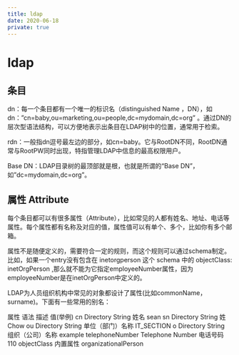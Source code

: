 ```yaml
---
title: ldap
date: 2020-06-18
private: true
---
```

# ldap
## 条目
dn：每一个条目都有一个唯一的标识名（distinguished Name ，DN），如dn：”cn=baby,ou=marketing,ou=people,dc=mydomain,dc=org” 。通过DN的层次型语法结构，可以方便地表示出条目在LDAP树中的位置，通常用于检索。

rdn：一般指dn逗号最左边的部分，如cn=baby。它与RootDN不同，RootDN通常与RootPW同时出现，特指管理LDAP中信息的最高权限用户。

Base DN：LDAP目录树的最顶部就是根，也就是所谓的“Base DN”，如”dc=mydomain,dc=org”。

## 属性 Attribute
每个条目都可以有很多属性（Attribute），比如常见的人都有姓名、地址、电话等属性。每个属性都有名称及对应的值，属性值可以有单个、多个，比如你有多个邮箱。

属性不是随便定义的，需要符合一定的规则，而这个规则可以通过schema制定。比如，如果一个entry没有包含在 inetorgperson 这个 schema 中的 objectClass: inetOrgPerson ,那么就不能为它指定employeeNumber属性，因为employeeNumber是在inetOrgPerson中定义的。

LDAP为人员组织机构中常见的对象都设计了属性(比如commonName，surname)。下面有一些常用的别名：

属性	语法	描述	值(举例)
cn	Directory String	姓名	sean
sn	Directory String	姓	Chow
ou	Directory String	单位（部门）名称	IT_SECTION
o	Directory String	组织（公司）名称	example
telephoneNumber	Telephone Number	电话号码	110
objectClass	 	内置属性	organizationalPerson